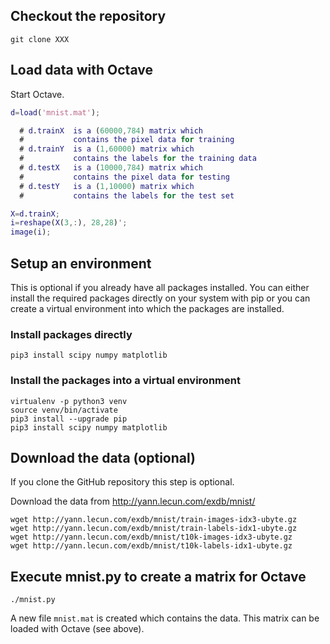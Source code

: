 ## Checkout the repository

    git clone XXX

## Load data with Octave

Start Octave.

```matlab
d=load('mnist.mat');

  # d.trainX  is a (60000,784) matrix which
  #           contains the pixel data for training
  # d.trainY  is a (1,60000) matrix which
  #           contains the labels for the training data
  # d.testX   is a (10000,784) matrix which
  #           contains the pixel data for testing
  # d.testY   is a (1,10000) matrix which
  #           contains the labels for the test set

X=d.trainX;
i=reshape(X(3,:), 28,28)';
image(i);
```


## Setup an environment

This is optional if you already have all packages installed. You can either install the required packages directly on your system with pip or you can create a virtual environment into which the packages are installed.

### Install packages directly

    pip3 install scipy numpy matplotlib

### Install the packages into a virtual environment

    virtualenv -p python3 venv
    source venv/bin/activate
    pip3 install --upgrade pip
    pip3 install scipy numpy matplotlib

## Download the data (optional)

If you clone the GitHub repository this step is optional.

Download the data from http://yann.lecun.com/exdb/mnist/

    wget http://yann.lecun.com/exdb/mnist/train-images-idx3-ubyte.gz
    wget http://yann.lecun.com/exdb/mnist/train-labels-idx1-ubyte.gz
    wget http://yann.lecun.com/exdb/mnist/t10k-images-idx3-ubyte.gz
    wget http://yann.lecun.com/exdb/mnist/t10k-labels-idx1-ubyte.gz

## Execute mnist.py to create a matrix for Octave

    ./mnist.py

A new file `mnist.mat` is created which contains the data. This matrix can be loaded with Octave (see above).



